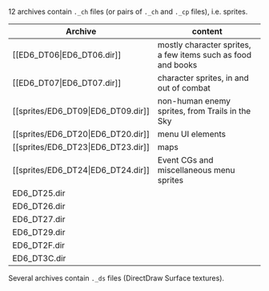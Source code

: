 12 archives contain `._ch` files (or pairs of `._ch` and `._cp` files), i.e. sprites.

| Archive                            | content                                                      |
| ---------------------------------- | ------------------------------------------------------------ |
| [[ED6_DT06\|ED6_DT06.dir]]         | mostly character sprites, a few items such as food and books |
| [[ED6_DT07\|ED6_DT07.dir]]         | character sprites, in and out of combat                      |
| [[sprites/ED6_DT09\|ED6_DT09.dir]] | non-human enemy sprites, from Trails in the Sky              |
| [[sprites/ED6_DT20\|ED6_DT20.dir]] | menu UI elements                                             |
| [[sprites/ED6_DT23\|ED6_DT23.dir]] | maps                                                         |
| [[sprites/ED6_DT24\|ED6_DT24.dir]] | Event CGs and miscellaneous menu sprites                     |
| ED6_DT25.dir                       |                                                              |
| ED6_DT26.dir                       |                                                              |
| ED6_DT27.dir                       |                                                              |
| ED6_DT29.dir                       |                                                              |
| ED6_DT2F.dir                       |                                                              |
| ED6_DT3C.dir                       |                                                              |

Several archives contain `._ds` files (DirectDraw Surface textures).
